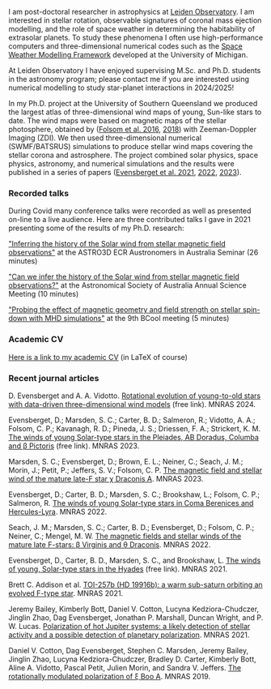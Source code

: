 I am post-doctoral researcher in astrophysics at [Leiden Observatory](https://www.universiteitleiden.nl/en/science/astronomy). I am interested in stellar rotation, observable signatures of coronal mass ejection modelling, and the role of space weather in determining the habitability of extrasolar planets. To study these phenomena I often use high-performance computers and three-dimensional numerical codes such as the [Space Weather Modelling Framework](https://clasp.engin.umich.edu/research/theory-computational-methods/space-weather-modeling-framework/) developed at the University of Michigan. 

At Leiden Observatory I have enjoyed supervising M.Sc. and Ph.D. students in the astronomy program; please contact me if you are interested using numerical modelling to study star-planet interactions in 2024/2025! 

In my Ph.D. project at the University of Southern Queensland we produced the largest atlas of three-dimensional wind maps of young, Sun-like stars to date. The wind maps were based on magnetic maps of the stellar photosphere, obtained by ([Folsom et al. 2016](https://ui.adsabs.harvard.edu/abs/2016MNRAS.457..580F/abstract), [2018](https://ui.adsabs.harvard.edu/abs/2018MNRAS.474.4956F/abstract)) with Zeeman-Doppler Imaging (ZDI). We then used 
three-dimensional numerical (SWMF/BATSRUS) simulations to produce stellar wind maps covering the stellar corona and astrosphere. 
The project combined solar physics, space physics, astronomy, and numerical simulations and the results were published in a series of papers 
([Evensberget et al. 2021](https://ui.adsabs.harvard.edu/abs/2021MNRAS.506.2309E/abstract), 
[2022](https://ui.adsabs.harvard.edu/abs/2022MNRAS.510.5226E/abstract), 
[2023](https://ui.adsabs.harvard.edu/abs/2023MNRAS.524.2042E/abstract)).


### Recorded talks 
During Covid many conference talks were recorded as well as presented on-line to a live audience. Here are three contributed talks I gave in 2021 presenting some of the results of my Ph.D. research: 

["Inferring the history of the Solar wind from stellar magnetic field observations"](https://youtu.be/ILNvD-xqEUg) at the ASTRO3D ECR Austronomers in Australia Seminar (26 minutes)

["Can we infer the history of the Solar wind from stellar magnetic field observations?"](https://youtu.be/slpEngXl7ik?t=2971) at the Astronomical Society of Australia Annual Science Meeting (10 minutes)

["Probing the effect of magnetic geometry and field strength on stellar spin-down with MHD simulations"](https://youtu.be/ff3DAh8B6G4) at the 9th BCool meeting (5 minutes)


### Academic CV
[Here is a link to my academic CV](https://svaberg.github.io/cv-academic/academic-cv.pdf) (in LaTeX of course)


### Recent journal articles 
D. Evensberget and A. A. Vidotto. 
[Rotational evolution of young-to-old stars
with data-driven three-dimensional wind models](https://academic.oup.com/mnrasl/article/529/1/L140/7585908?utm_source=authortollfreelink&utm_campaign=mnrasl&utm_medium=email&guestAccessKey=16a4b289-d702-43ed-84ef-0919dfdc974b) (free link). MNRAS 2024.

Evensberget, D.; Marsden, S. C.; Carter, B. D.; Salmeron, R.; Vidotto, A. A.; Folsom, C. P.; Kavanagh, R. D.; Pineda, J. S.; Driessen, F. A.; Strickert, K. M. [The winds of young Solar-type stars in the Pleiades, AB Doradus, Columba and β Pictoris](https://academic.oup.com/mnras/advance-article/doi/10.1093/mnras/stad1650/7189907?utm_source=authortollfreelink&utm_campaign=mnras&utm_medium=email&guestAccessKey=6596d2e7-dab4-49db-808e-62a26077d96b) (free link). MNRAS 2023.

Marsden, S. C.; Evensberget, D.; Brown, E. L.; Neiner, C.; Seach, J. M.; Morin, J.; Petit, P.; Jeffers, S. V.; Folsom, C. P. [The magnetic field and stellar wind of the mature late-F star χ Draconis A](https://academic.oup.com/mnras/article/522/1/792/7093409). MNRAS 2023.

Evensberget, D.; Carter, B. D.; Marsden, S. C.; Brookshaw, L.; Folsom, C. P.; Salmeron, R. [The winds of young Solar-type stars in Coma Berenices and Hercules-Lyra](https://academic.oup.com/mnras/article/510/4/5226/6458363). MNRAS 2022.

Seach, J. M.; Marsden, S. C.; Carter, B. D.; Evensberget, D.; Folsom, C. P.; Neiner, C.; Mengel, M. W. [The magnetic fields and stellar winds of the mature late F-stars: β Virginis and θ Draconis](https://academic.oup.com/mnras/article/509/4/5117/6427375). MNRAS 2022.

Evensberget, D., Carter, B. D., Marsden, S. C., and Brookshaw, L. [The winds of young, Solar-type stars in the Hyades](https://academic.oup.com/mnras/article/506/2/2309/6300456?guestAccessKey=04eab2bd-7f20-4567-bc12-74a8051b092e) (free link). MNRAS 2021.

Brett C. Addison et al. [TOI-257b (HD 19916b): a warm sub-saturn orbiting an evolved F-type star](https://doi.org/10.1093/mnras/staa3960). MNRAS 2021.

Jeremy Bailey, Kimberly Bott, Daniel V. Cotton, Lucyna Kedziora-Chudczer, Jinglin Zhao, Dag Evensberget, Jonathan P. Marshall, Duncan Wright, and P. W. Lucas. [Polarization of hot Jupiter systems: a likely detection of stellar activity and a possible detection of planetary polarization](https://doi.org/10.1093/mnras/stab172). MNRAS 2021.

Daniel V. Cotton, Dag Evensberget, Stephen C. Marsden, Jeremy Bailey, Jinglin Zhao, Lucyna Kedziora-Chudczer, Bradley D. Carter, Kimberly Bott, Aline A. Vidotto, Pascal Petit, Julien Morin, and Sandra V. Jeffers. [The rotationally modulated polarization of ξ Boo A](https://doi.org/10.1093/mnras/sty3180). MNRAS 2019.

<!--

You can use the [editor on GitHub](https://github.com/svaberg/svaberg.github.io/edit/main/index.md) to maintain and preview the content for your website in Markdown files.

Whenever you commit to this repository, GitHub Pages will run [Jekyll](https://jekyllrb.com/) to rebuild the pages in your site, from the content in your Markdown files.

### Markdown

Markdown is a lightweight and easy-to-use syntax for styling your writing. It includes conventions for

```markdown
Syntax highlighted code block

# Header 1
## Header 2
### Header 3

- Bulleted
- List

1. Numbered
2. List

**Bold** and _Italic_ and `Code` text

[Link](url) and ![Image](src)
```

For more details see [GitHub Flavored Markdown](https://guides.github.com/features/mastering-markdown/).

### Jekyll Themes

Your Pages site will use the layout and styles from the Jekyll theme you have selected in your [repository settings](https://github.com/svaberg/svaberg.github.io/settings). The name of this theme is saved in the Jekyll `_config.yml` configuration file.
-->
